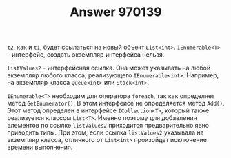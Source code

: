 ﻿---
title: "Answer 970139"
se.owner.user_id: 248343
se.owner.display_name: "Cost"
se.owner.link: "https://ru.stackoverflow.com/users/248343/cost"
se.answer_id: 970139
se.question_id: 969675
se.post_type: answer
se.score: 2
se.is_accepted: True
---
<p><code>t2</code>, как и <code>t1</code>, будет ссылаться на новый объект <code>List&lt;int&gt;</code>. <code>IEnumerable&lt;T&gt;</code> - интерфейс, создать экземпляр интерфейса нельзя. </p>

<p><code>listValues2</code> - интерфейсная ссылка. Она может указывать на любой экземпляр любого класса, реализующего <code>IEnumerable&lt;int&gt;</code>. Например, на экземпляр класса <code>Queue&lt;int&gt;</code> или <code>Stack&lt;int&gt;</code>.</p>

<p><code>IEnumerable&lt;T&gt;</code> необходим для оператора <code>foreach</code>, так как определяет метод <code>GetEnumerator()</code>. В этом интерфейсе не определяется метод <code>Add()</code>. Этот метод определен в интерфейсе <code>ICollection&lt;T&gt;</code>, который также реализуется классом <code>List&lt;T&gt;</code>. Именно поэтому для добавления элементов по ссылке <code>listValues2</code> приходится предварительно явно приводить типы. При этом, если ссылка <code>listValues2</code> указывала на экземпляр класса, отличного от <code>List&lt;int&gt;</code> произойдет исключение времени выполнения.</p>
